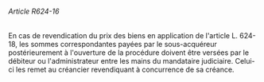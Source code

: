 ###### Article R624-16

En cas de revendication du prix des biens en application de l'article L. 624-18, les sommes correspondantes payées par le sous-acquéreur postérieurement à l'ouverture de la procédure doivent être versées par le débiteur ou l'administrateur entre les mains du mandataire judiciaire. Celui-ci les remet au créancier revendiquant à concurrence de sa créance.

